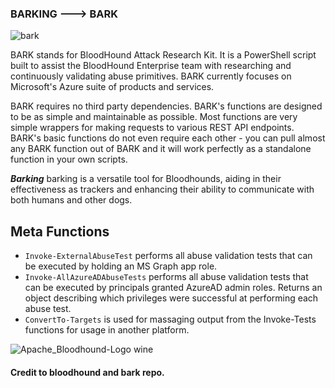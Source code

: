 ### BARKING ---> BARK

![bark](https://github.com/Sulaimannabdul/Barking/assets/151133481/ee400007-4db2-4826-8fd4-78bc8989d572)

BARK stands for BloodHound Attack Research Kit. It is a PowerShell script built to assist the BloodHound Enterprise team with researching and continuously validating abuse primitives. BARK currently focuses on Microsoft's Azure suite of products and services.

BARK requires no third party dependencies. BARK's functions are designed to be as simple and maintainable as possible. Most functions are very simple wrappers for making requests to various REST API endpoints. BARK's basic functions do not even require each other - you can pull almost any BARK function out of BARK and it will work perfectly as a standalone function in your own scripts.

***Barking***  barking is a versatile tool for Bloodhounds, aiding in their effectiveness as trackers and enhancing their ability to communicate with both humans and other dogs.

Meta Functions
--------------
* ``Invoke-ExternalAbuseTest`` performs all abuse validation tests that can be executed by holding an MS Graph app role.
* ``Invoke-AllAzureADAbuseTests`` performs all abuse validation tests that can be executed by principals granted AzureAD admin roles. Returns an object describing which privileges were successful at performing each abuse test.
* ``ConvertTo-Targets`` is used for massaging output from the Invoke-<type>Tests functions for usage in another platform.

![Apache_Bloodhound-Logo wine](https://github.com/Sulaimannabdul/Barking/assets/151133481/4a71bcaa-f5e8-4e81-bb1b-944d189cfc9d)

#### **Credit to bloodhound and bark repo.**

